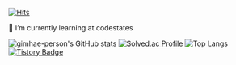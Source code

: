 <!--
**gimhae-person/gimhae-person** is a ✨ _special_ ✨ repository because its `README.md` (this file) appears on your GitHub profile.

Here are some ideas to get you started:

- 🔭 I’m currently working on ...
- 🌱 I’m currently learning ...
- 👯 I’m looking to collaborate on ...
- 🤔 I’m looking for help with ...
- 💬 Ask me about ...
- 📫 How to reach me: ...
- 😄 Pronouns: ...
- ⚡ Fun fact: ...
-->

[![Hits](https://hits.seeyoufarm.com/api/count/incr/badge.svg?url=https%3A%2F%2Fhttps%2F%2Fgithub.com%2Fgimhae-person%2Fgimhae-person%2F&count_bg=%23F1DAA1&title_bg=%23555555&icon=&icon_color=%23FFA800&title=hits&edge_flat=false)](https://hits.seeyoufarm.com)

🌱 I’m currently learning at codestates

![gimhae-person's GitHub stats](https://github-readme-stats.vercel.app/api?username=gimhae-person&show_icons=true&theme=onedark)
[![Solved.ac Profile](http://mazassumnida.wtf/api/generate_badge?boj=hyeino3o)](https://solved.ac/hyeino3o)
![Top Langs](https://github-readme-stats.vercel.app/api/top-langs/?username=gimhae-person&layout=compact&theme=cobalt)
[![Tistory Badge](https://img.shields.io/badge/Tech%20Blog-555263?style=flat&logoColor=white)]("https://www.notion.so/gimhae-person/4c5f73b2f73c4972b84388bc2fa00ed4?v=2a00c6a25c4549aebedc10d0c2472e99")
